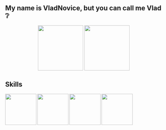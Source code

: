 ## My name is VladNovice, but you can call me Vlad :grey_question:

<p align='center'>
   <a href="https://github-readme-stats.vercel.app/api?username=vladnovice&show_icons=true&count_private=true"><img
           height=145
           src="https://github-readme-stats.vercel.app/api?username=vladnovice&show_icons=true&count_private=true"/></a>
   <a href="https://github.com/vladnovice/github-readme-stats"><img height=145
                                                                  src="https://github-readme-stats.vercel.app/api/top-langs/?username=vladnovice&layout=compact"/></a>
</p>

## Skills
<img src="https://simpleicons.org/icons/cplusplus.svg" align="left" width="100" height="100">
<img src="https://simpleicons.org/icons/python.svg" align="left" width="100" height="100">
<img src="https://simpleicons.org/icons/html5.svg" align="left" width="100" height="100">
<img src="https://simpleicons.org/icons/css3.svg" align="left" width="100" height="100">



